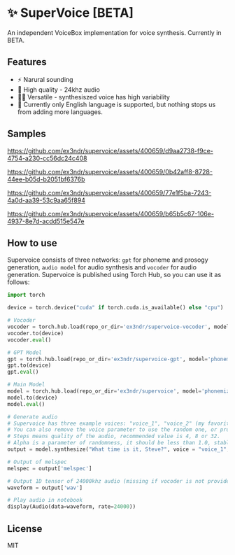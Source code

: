 # ✨ SuperVoice [BETA]
An independent VoiceBox implementation for voice synthesis. Currently in BETA.

## Features

* ⚡️ Narural sounding
* 🎤 High quality - 24khz audio
* 🤹‍♂️ Versatile - synthesiszed voice has high variability
* 📕 Currently only English language is supported, but nothing stops us from adding more languages.

## Samples

https://github.com/ex3ndr/supervoice/assets/400659/d9aa2738-f9ce-4754-a230-cc56dc24c408

https://github.com/ex3ndr/supervoice/assets/400659/0b42aff8-8728-44ee-b05d-b2051bf6376b

https://github.com/ex3ndr/supervoice/assets/400659/77e1f5ba-7243-4a0d-aa39-53c9aa65f894

https://github.com/ex3ndr/supervoice/assets/400659/b65b5c67-106e-4937-8e7d-acdd515e547e

## How to use

Supervoice consists of three networks: `gpt` for phoneme and prosogy generation, `audio model` for audio synthesis and `vocoder` for audio generation. Supervoice is published using Torch Hub, so you can use it as follows:

```python
import torch

device = torch.device("cuda" if torch.cuda.is_available() else "cpu")

# Vocoder
vocoder = torch.hub.load(repo_or_dir='ex3ndr/supervoice-vocoder', model='bigvsan')
vocoder.to(device)
vocoder.eval()

# GPT Model
gpt = torch.hub.load(repo_or_dir='ex3ndr/supervoice-gpt', model='phonemizer')
gpt.to(device)
gpt.eval()

# Main Model
model = torch.hub.load(repo_or_dir='ex3ndr/supervoice', model='phonemizer', gpt=gpt, vocoder=vocoder)
model.to(device)
model.eval()

# Generate audio
# Supervoice has three example voices: "voice_1", "voice_2" (my favorite), "voice_3"
# You can also remove the voice parameter to use the random one, or provide your own, but you need a TextGrid alignment for that.
# Steps means quality of the audio, recommended value is 4, 8 or 32.
# Alpha is a parameter of randomness, it should be less than 1.0, stable synthesis with small variaons is 0.1, 0.3 is a good value for more expressive synthesis, 0.5 is a maximum recommended value.
output = model.synthesize("What time is it, Steve?", voice = "voice_1", steps = 8, alpha = 0.1)

# Output of melspec
melspec = output['melspec']

# Output 1D tensor of 24000khz audio (missing if vocoder is not provided)
waveform = output['wav']

# Play audio in notebook
display(Audio(data=waveform, rate=24000))

```

## License

MIT
